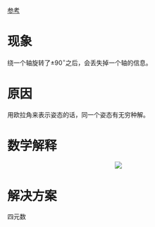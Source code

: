 [参考](https://zhuanlan.zhihu.com/p/79894982)

# 现象
绕一个轴旋转了$\pm90^\circ$之后，会丢失掉一个轴的信息。

# 原因
用欧拉角来表示姿态的话，同一个姿态有无穷种解。

# 数学解释

<div align="center">

![][GimbalLockMathTheory]

</div>

[GimbalLockMathTheory]: ./GimbalLockMathTheory.png

# 解决方案
四元数